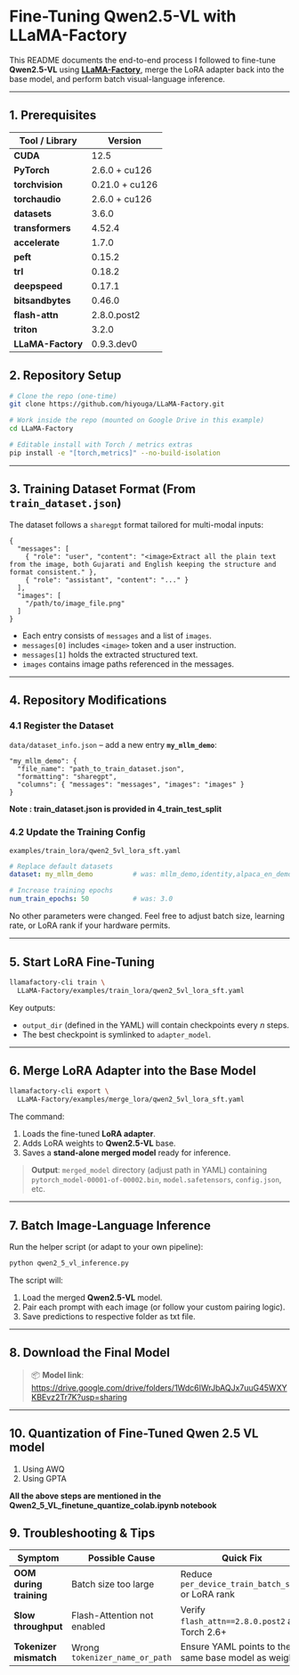 # Fine-Tuning **Qwen2.5-VL** with **LLaMA-Factory**

This README documents the end-to-end process I followed to fine-tune **Qwen2.5-VL** using **[LLaMA-Factory](https://github.com/hiyouga/LLaMA-Factory)**, merge the LoRA adapter back into the base model, and perform batch visual-language inference.

---

## 1. Prerequisites

| Tool / Library    | Version        |
| ----------------- | -------------- |
| **CUDA**          | 12.5           |
| **PyTorch**       | 2.6.0 + cu126  |
| **torchvision**   | 0.21.0 + cu126 |
| **torchaudio**    | 2.6.0 + cu126  |
| **datasets**      | 3.6.0          |
| **transformers**  | 4.52.4         |
| **accelerate**    | 1.7.0          |
| **peft**          | 0.15.2         |
| **trl**           | 0.18.2         |
| **deepspeed**     | 0.17.1         |
| **bitsandbytes**  | 0.46.0         |
| **flash-attn**    | 2.8.0.post2    |
| **triton**        | 3.2.0          |
| **LLaMA-Factory** | 0.9.3.dev0     |


## 2. Repository Setup

```bash
# Clone the repo (one-time)
git clone https://github.com/hiyouga/LLaMA-Factory.git

# Work inside the repo (mounted on Google Drive in this example)
cd LLaMA-Factory

# Editable install with Torch / metrics extras
pip install -e "[torch,metrics]" --no-build-isolation
```

---

## 3. Training Dataset Format (From `train_dataset.json`)

The dataset follows a `sharegpt` format tailored for multi-modal inputs:

```jsonc
{
  "messages": [
    { "role": "user", "content": "<image>Extract all the plain text from the image, both Gujarati and English keeping the structure and format consistent." },
    { "role": "assistant", "content": "..." }
  ],
  "images": [
    "/path/to/image_file.png"
  ]
}
```

* Each entry consists of `messages` and a list of `images`.
* `messages[0]` includes `<image>` token and a user instruction.
* `messages[1]` holds the extracted structured text.
* `images` contains image paths referenced in the messages.

---

## 4. Repository Modifications

### 4.1 Register the Dataset

`data/dataset_info.json` – add a new entry **`my_mllm_demo`**:

```jsonc
"my_mllm_demo": {
  "file_name": "path_to_train_dataset.json",
  "formatting": "sharegpt",
  "columns": { "messages": "messages", "images": "images" }
}
```
**Note : train_dataset.json is provided in 4_train_test_split**

### 4.2 Update the Training Config

`examples/train_lora/qwen2_5vl_lora_sft.yaml`

```yaml
# Replace default datasets
dataset: my_mllm_demo          # was: mllm_demo,identity,alpaca_en_demo

# Increase training epochs
num_train_epochs: 50           # was: 3.0
```

No other parameters were changed. Feel free to adjust batch size, learning rate, or LoRA rank if your hardware permits.

---

## 5. Start LoRA Fine-Tuning

```bash
llamafactory-cli train \
  LLaMA-Factory/examples/train_lora/qwen2_5vl_lora_sft.yaml
```

Key outputs:

* `output_dir` (defined in the YAML) will contain checkpoints every *n* steps.
* The best checkpoint is symlinked to `adapter_model`.

---

## 6. Merge LoRA Adapter into the Base Model

```bash
llamafactory-cli export \
  LLaMA-Factory/examples/merge_lora/qwen2_5vl_lora_sft.yaml
```

The command:

1. Loads the fine-tuned **LoRA adapter**.
2. Adds LoRA weights to **Qwen2.5-VL** base.
3. Saves a **stand-alone merged model** ready for inference.

> **Output**: `merged_model` directory (adjust path in YAML) containing
> `pytorch_model-00001-of-00002.bin`, `model.safetensors`, `config.json`, etc.

---

## 7. Batch Image-Language Inference

Run the helper script (or adapt to your own pipeline):

```bash
python qwen2_5_vl_inference.py
```

The script will:

1. Load the merged **Qwen2.5-VL** model.
2. Pair each prompt with each image (or follow your custom pairing logic).
3. Save predictions to respective folder as txt file.

---

## 8. Download the Final Model

> 📦 **Model link**:
> https://drive.google.com/drive/folders/1Wdc6IWrJbAQJx7uuG45WXYKBEvz2Tr7K?usp=sharing

---

## 10. Quantization of Fine-Tuned Qwen 2.5 VL model
1. Using AWQ
2. Using GPTA

**All the above steps are mentioned in the Qwen2_5_VL_finetune_quantize_colab.ipynb notebook**

## 9. Troubleshooting & Tips

| Symptom                 | Possible Cause                 | Quick Fix                                            |
| ----------------------- | ------------------------------ | ---------------------------------------------------- |
| **OOM during training** | Batch size too large           | Reduce `per_device_train_batch_size` or LoRA rank    |
| **Slow throughput**     | Flash-Attention not enabled    | Verify `flash_attn==2.8.0.post2` and Torch 2.6+      |
| **Tokenizer mismatch**  | Wrong `tokenizer_name_or_path` | Ensure YAML points to the same base model as weights |

